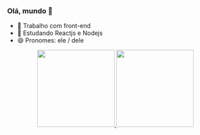 ### Olá, mundo 👋

- 🔭 Trabalho com front-end
- 🌱 Estudando Reactjs e Nodejs
- 😄 Pronomes: ele / dele


<div align="center">
  <a href="https://github.com/victor-galvao">
  <img height="180em" src="https://github-readme-stats.vercel.app/api?username=victor-galvao&show_icons=true&theme=dark&include_all_commits=true&count_private=true"/>
  <img height="180em" src="https://github-readme-stats.vercel.app/api/top-langs/?username=victor-galvao&layout=compact&langs_count=7&theme=dark"/>
</div>
  
   ##
 
<div> 
  
 
